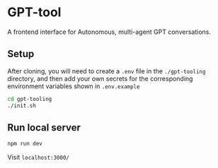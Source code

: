 # GPT-tool
A frontend interface for Autonomous, multi-agent GPT conversations. 

## Setup
After cloning, you will need to create a `.env` file in the `./gpt-tooling` directory, and then add your own secrets
for the corresponding environment variables shown in `.env.example`
```bash
cd gpt-tooling
./init.sh
```

## Run local server
```bash
npm run dev
```
Visit `localhost:3000/`
